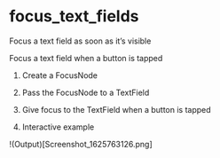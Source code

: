 # focus_text_fields


Focus a text field as soon as it’s visible


Focus a text field when a button is tapped


1. Create a FocusNode


2. Pass the FocusNode to a TextField


3. Give focus to the TextField when a button is tapped


4.  Interactive example


!(Output)[Screenshot_1625763126.png]